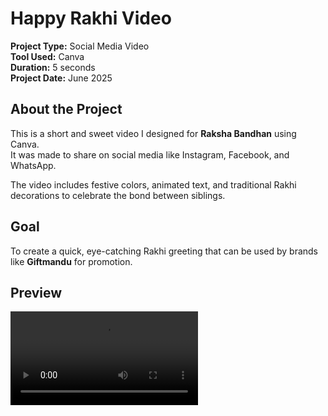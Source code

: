 # Happy Rakhi Video 

**Project Type:** Social Media Video  
**Tool Used:** Canva  
**Duration:** 5 seconds  
**Project Date:** June 2025

## About the Project
This is a short and sweet video I designed for **Raksha Bandhan** using Canva.  
It was made to share on social media like Instagram, Facebook, and WhatsApp.

The video includes festive colors, animated text, and traditional Rakhi decorations to celebrate the bond between siblings.

## Goal
To create a quick, eye-catching Rakhi greeting that can be used by brands like **Giftmandu** for promotion.

## Preview
![Happy Rakhi Card](./happyrakhi.mp4)




